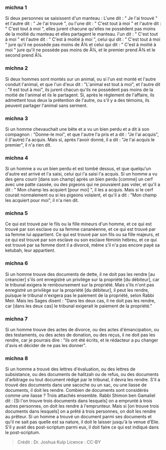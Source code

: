 
### michna 1
Si deux personnes se saisissent d'un manteau :  L'une dit : " Je l'ai trouvé " et l'autre dit : " Je l'ai trouvé ", ou l'une dit : " C'est tout à moi " et l'autre dit : " C'est tout à moi ", elles jurent chacune qu'elles ne possèdent pas moins de la moitié du manteau et elles partagent le manteau. l'un dit : " C'est tout à moi " et l'autre dit : " C'est à moitié à moi ", celui qui dit : " C'est tout à moi " jure qu'il ne possède pas moins de Â¾ et celui qui dit : " C'est à moitié à moi " jure qu'il ne possède pas moins de Â¼, et le premier prend Â¾ et le second prend Â¼.

### michna 2
Si deux hommes sont montés sur un animal, ou si l'un est monté et l'autre conduit l'animal, et que l'un d'eux dit : "L'animal est tout à moi", et l'autre dit : "Il est tout à moi", ils jurent chacun qu'ils ne possèdent pas moins de la moitié de l'animal et ils le partagent. Si, après le règlement de l'affaire, ils admettent tous deux la prétention de l'autre, ou s'il y a des témoins, ils peuvent partager l'animal sans serment.

### michna 3
Si un homme chevauchait une bête et a vu un bien perdu et a dit à son compagnon : "Donne-le moi", et que l'autre l'a pris et a dit : "Je l'ai acquis", il (l'autre) l'a acquis. Mais si, après l'avoir donné, il a dit : "Je l'ai acquis le premier", il n'a rien dit.

### michna 4
Si un homme a vu un bien perdu et est tombé dessus, et que quelqu'un d'autre est arrivé et l'a saisi, celui qui l'a saisi l'a acquis. Si un homme a vu des gens courir [dans son champ] après un bien perdu [comme] un cerf avec une patte cassée, ou des pigeons qui ne pouvaient pas voler, et qu'il a dit : " Mon champ les acquiert [pour moi] ", il les a acquis. Mais si le cerf courait normalement ou si les pigeons volaient, et qu'il a dit : "Mon champ les acquiert pour moi", il n'a rien dit.

### michna 5
Ce qui est trouvé par le fils ou la fille mineurs d'un homme, et ce qui est trouvé par son esclave ou sa femme cananéenne, et ce qui est trouvé par sa femme lui appartient. Ce qui est trouvé par son fils ou sa fille majeurs, et ce qui est trouvé par son esclave ou son esclave féminin hébreu, et ce qui est trouvé par sa femme dont il a divorcé, même s'il n'a pas encore payé sa ketubah, leur appartient.

### michna 6
Si un homme trouve des documents de dette, il ne doit pas les rendre [au créancier] s'ils ont enregistré un privilège sur la propriété [du débiteur], car le tribunal exigera le remboursement sur la propriété. Mais s'ils n'ont pas enregistré un privilège sur la propriété [du débiteur], il peut les rendre, puisque le tribunal n'exigera pas le paiement de la propriété, selon Rabbi Meir. Mais les Sages disent :  "Dans les deux cas, il ne doit pas les rendre, car [dans les deux cas] le tribunal exigerait le paiement de la propriété."

### michna 7
Si un homme trouve des actes de divorce, ou des actes d'émancipation, ou des testaments, ou des actes de donation, ou des reçus, il ne doit pas les rendre, car je pourrais dire : "ils ont été écrits, et le rédacteur a pu changer d'avis et décider de ne pas les donner".

### michna 8
Si un homme a trouvé des lettres d'évaluation, ou des lettres de subsistance, ou des documents de halitzah ou de refus, ou des documents d'arbitrage ou tout document rédigé par le tribunal, il devra les rendre. S'il a trouvé des documents dans une sacoche ou un sac, ou une liasse de documents, il doit les rendre. Combien de documents sont considérés comme une liasse ? Trois attachés ensemble. Rabbi Shimon ben Gamaliel dit :  [Si l'on trouve trois documents dans lesquels] on a emprunté à trois autres personnes, on doit les rendre à l'emprunteur. Mais si [on trouve trois documents dans lesquels] on a prêté à trois personnes, on doit les rendre au prêteur. Si un homme a trouvé un document parmi ses documents et qu'il ne sait pas quelle est sa nature, il doit le laisser jusqu'à la venue d'Elie. S'il y avait des post-scriptum parmi eux, il doit faire ce qui est indiqué dans le post-scriptum.

>Crédit : Dr. Joshua Kulp
>Licence : CC-BY